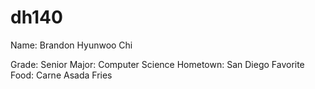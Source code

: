 # dh140
<p> Name: Brandon Hyunwoo Chi </p>
Grade: Senior
Major: Computer Science
Hometown: San Diego
Favorite Food: Carne Asada Fries

